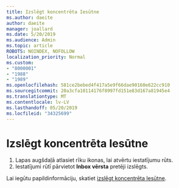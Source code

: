 ```yaml
---
title: Izslēgt koncentrēta Iesūtne
ms.author: daeite
author: daeite
manager: joallard
ms.date: 5/20/2019
ms.audience: Admin
ms.topic: article
ROBOTS: NOINDEX, NOFOLLOW
localization_priority: Normal
ms.custom:
- "8000001"
- "1988"
- "1989"
ms.openlocfilehash: 581ce2bebed4f417a5e9f66dae90160e622cc910
ms.sourcegitcommit: 20a3cfa10114176f8997fd151e83d167a81945e4
ms.translationtype: MT
ms.contentlocale: lv-LV
ms.lasthandoff: 05/20/2019
ms.locfileid: "34325699"
---
```

# <a name="turn-off-focused-inbox"></a>Izslēgt koncentrēta Iesūtne

1. Lapas augšdaļā atlasiet rīku ikonas, lai atvērtu iestatījumu rūts.
2. Iestatījumi rūtī pārvietot **Inbox vērsta** pretēji izslēgts.

Lai iegūtu papildinformāciju, skatiet [izslēgt koncentrēta Iesūtne](https://support.office.com/article/f714d94d-9e63-4217-9ccb-6cb2986aa1b2#bkmk_outlookonweb).